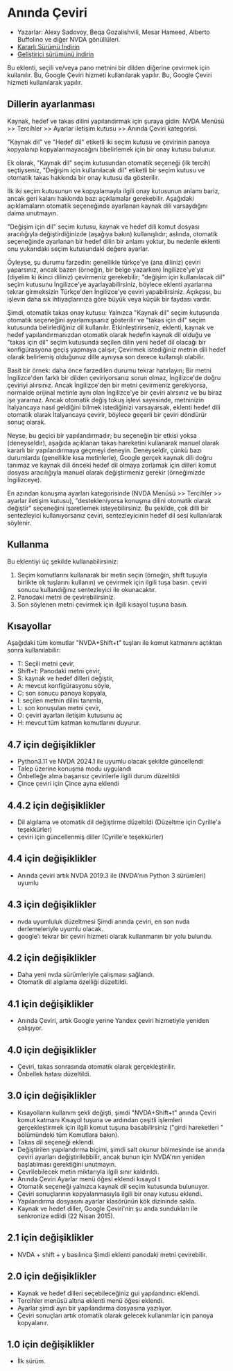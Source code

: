 # Anında Çeviri #

* Yazarlar: Alexy Sadovoy, Beqa Gozalishvili, Mesar Hameed, Alberto Buffolino ve diğer NVDA gönüllüleri.
* [Kararlı Sürümü İndirin][1]
* [Geliştirici sürümünü indirin][2]

Bu eklenti, seçili ve/veya pano metnini bir dilden diğerine çevirmek için kullanılır. Bu, Google Çeviri hizmeti kullanılarak yapılır.
Bu, Google Çeviri hizmeti kullanılarak yapılır.

## Dillerin ayarlanması ##
Kaynak, hedef ve takas dilini yapılandırmak için şuraya gidin: NVDA Menüsü >> Tercihler >> Ayarlar iletişim kutusu >> Anında Çeviri kategorisi.

"Kaynak dil" ve "Hedef dil" etiketli iki seçim kutusu ve çevirinin panoya kopyalanıp kopyalanmayacağını bbelirlemek için bir onay kutusu bulunur.

Ek olarak, "Kaynak dil" seçim kutusundan otomatik seçeneği (ilk tercih) seçtiyseniz, "Değişim için kullanılacak dil" etiketli bir seçim kutusu ve otomatik takas hakkında bir onay kutusu da gösterilir.

İlk iki seçim kutusunun ve kopyalamayla ilgili  onay kutusunun anlamı bariz, ancak geri kalanı hakkında bazı açıklamalar gerekebilir. Aşağıdaki açıklamaların otomatik seçeneğinde ayarlanan kaynak dili varsaydığını daima unutmayın.

"Değişim için dil" seçim kutusu, kaynak ve hedef dili komut dosyası aracılığıyla değiştirdiğinizde (aşağıya bakın) kullanışlıdır; aslında, otomatik seçeneğinde ayarlanan bir hedef dilin bir anlamı yoktur, bu nedenle eklenti onu yukarıdaki seçim kutusundaki  değere ayarlar.

Öyleyse, şu durumu farzedin: genellikle türkçe'ye (ana diliniz) çeviri yaparsınız, ancak bazen (örneğin, bir belge yazarken) İngilizce'ye'ya (diyelim ki ikinci diliniz) çevirmeniz gerekebilir; "değişim için kullanılacak dil" seçim kutusunu İngilizce'ye ayarlayabilirsiniz, böylece eklenti ayarlarına tekrar girmeksizin Türkçe'den İngilizce'ye çeviri yapabilirsiniz. Açıkçası, bu işlevin daha sık ihtiyaçlarınıza göre büyük veya küçük bir faydası vardır.

Şimdi, otomatik takas onay kutusu: Yalnızca "Kaynak dil" seçim kutusunda otomatik seçeneğini ayarlamışsanız gösterilir ve "takas için dil" seçim kutusunda belirlediğiniz dil kullanılır. Etkinleştirirseniz, eklenti, kaynak ve hedef yapılandırmanızdan otomatik olarak hedefin kaynak dil olduğu ve "takas için dil" seçim kutusunda seçilen dilin yeni hedef dil olacağı bir konfigürasyona geçiş yapmaya çalışır; Çevirmek istediğiniz metnin dili hedef olarak belirlemiş olduğunuz dille aynıysa  son derece kullanışlı olabilir.

Basit bir örnek: daha önce farzedilen durumu tekrar hatırlayın; Bir metni İngilizce'den farklı bir dilden çeviriyorsanız sorun olmaz, İngilizce'de doğru çeviriyi alırsınız. Ancak İngilizce'den bir metni çevirmeniz gerekiyorsa, normalde orijinal metinle aynı olan İngilizce'ye bir çeviri alırsınız ve bu biraz işe yaramaz. Ancak otomatik değiş tokuş işlevi sayesinde, metninizin İtalyancaya nasıl geldiğini bilmek istediğinizi varsayarsak, eklenti hedef dili otomatik olarak İtalyancaya çevirir, böylece geçerli bir çeviri döndürür sonuç olarak.

Neyse, bu geçici bir yapılandırmadır; bu seçeneğin bir etkisi yoksa (deneyseldir), aşağıda açıklanan takas hareketini kullanarak manuel olarak kararlı bir yapılandırmaya geçmeyi deneyin. Deneyseldir, çünkü bazı durumlarda (genellikle kısa metinlerle), Google gerçek kaynak dili doğru tanımaz ve kaynak dili önceki hedef dil olmaya zorlamak için dilleri komut dosyası aracılığıyla manuel olarak değiştirmeniz gerekir (örneğimizde İngilizceye).

En azından konuşma ayarları kategorisinde (NVDA Menüsü >> Tercihler >> ayarlar iletişim kutusu), "destekleniyorsa konuşma dilini otomatik olarak değiştir" seçeneğini işaretlemek isteyebilirsiniz. Bu şekilde, çok dilli bir sentezleyici kullanıyorsanız çeviri, sentezleyicinin hedef dil sesi kullanılarak söylenir.

## Kullanma ##
Bu eklentiyi üç şekilde kullanabilirsiniz:

1. Seçim komutlarını kullanarak bir metin seçin (örneğin, shift tuşuyla birlikte ok tuşlarını kullanın) ve çevirmek için ilgili tuşa basın. çeviri sonucu kullandığınız sentezleyici ile okunacaktır.
2. Panodaki metni de çevirebilirsiniz.
3. Son söylenen metni çevirmek için ilgili kısayol tuşuna basın.

## Kısayollar ##
Aşağıdaki tüm komutlar "NVDA+Shift+t" tuşları ile komut katmanını açtıktan  sonra kullanılabilir:

* T: Seçili metni çevir,
* Shift+t: Panodaki metni çevir,
* S: kaynak ve hedef dilleri değiştir,
* A: mevcut konfigürasyonu söyle,
* C: son sonucu panoya kopyala,
* I: seçilen metnin dilini tanımla,
* L: son konuşulan metni çevir,
* O: çeviri ayarları iletişim kutusunu aç
* H: mevcut tüm katman komutlarını duyurur.

## 4.7 için değişiklikler ##
* Python3.11 ve NVDA 2024.1 ile uyumlu olacak şekilde güncellendi
* Talep üzerine konuşma modu uygulandı
* Önbelleğe alma başarısız çevirilerle ilgili durum düzeltildi
* Çince çeviri için Çince ayna eklendi


## 4.4.2 için değişiklikler ##
* Dil algılama ve otomatik dil değiştirme düzeltildi (Düzeltme için Cyrille'a teşekkürler)
* çeviri için güncellenmiş diller (Cyrille'e teşekkürler)

## 4.4 için değişiklikler ##
* Anında çeviri artık NVDA 2019.3 ile (NVDA'nın Python 3 sürümleri) uyumlu

## 4.3 için değişiklikler ##
* nvda uyumluluk düzeltmesi Şimdi anında çeviri, en son nvda derlemeleriyle uyumlu olacak.
* google'ı tekrar bir çeviri hizmeti olarak kullanmanın bir yolu bulundu.

## 4.2 için değişiklikler ##
* Daha yeni nvda sürümleriyle çalışması sağlandı.
* Otomatik dil algılama özelliği düzeltildi.

## 4.1 için değişiklikler ##
* Anında Çeviri, artık Google yerine Yandex çeviri hizmetiyle yeniden çalışıyor.

## 4.0 için değişiklikler ##
* Çeviri, takas sonrasında otomatik olarak gerçekleştirilir.
* Önbellek hatası düzeltildi.

## 3.0 için değişiklikler ##
* Kısayolların kullanım şekli değişti, şimdi "NVDA+Shift+t" anında Çeviri komut katmanı Kısayol tuşuna ve ardından çeşitli işlemleri gerçekleştirmek için ilgili komut tuşuna basabilirsiniz ("girdi hareketleri " bölümündeki tüm Komutlara bakın).
* Takas dil seçeneği eklendi.
* Değiştirilen yapılandırma biçimi, şimdi salt okunur bölmesinde ise anında çeviri ayarları değiştirilebbilir, ancak bunun için NVDA'nın yeniden başlatılması gerektiğini unutmayın.
* Çevrilebilecek metin miktarıyla ilgili sınır kaldırıldı.
* Anında Çeviri Ayarlar menü öğesi eklendi kısayol t
* Otomatik seçeneği yalnızca kaynak dil seçim kutusunda bulunuyor.
* Çeviri sonuçlarının kopyalanmasıyla ilgili bir onay kutusu eklendi.
* Yapılandırma dosyasını ayarlar klasörünün kök dizininde sakla.
* Kaynak ve hedef diller, Google Çeviri'nin şu anda sundukları ile senkronize edildi (22 Nisan 2015).

## 2.1 için değişiklikler ##
* NVDA + shift + y basılınca Şimdi eklenti panodaki metni çevirebilir.

## 2.0 için değişiklikler ##
* Kaynak ve hedef dilleri seçebileceğiniz gui yapılandırıcı eklendi.
* Tercihler menüsü altına eklenti menü öğesi eklendi.
* Ayarlar şimdi ayrı bir yapılandırma dosyasına yazılıyor.
* Çeviri sonuçları artık otomatik olarak gelecek kullanımlar için panoya kopyalanır.

## 1.0 için değişiklikler ##
* İlk sürüm.

[1]: https://addons.nvda-project.org/legacy?file=instantTranslate

[2]: http://addons.nvda-project.org/files/get.php?file=it-dev
